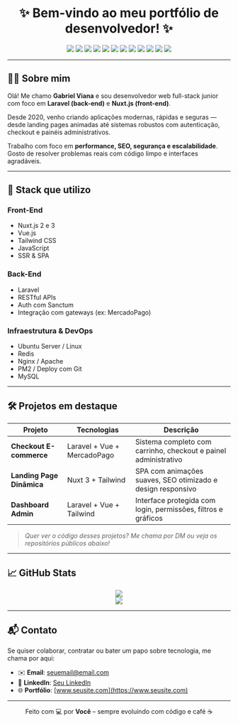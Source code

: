 <h1 align="center">✨ Bem-vindo ao meu portfólio de desenvolvedor! ✨</h1>

<p align="center">
  <!-- Front-end -->
  <img src="https://img.shields.io/badge/Nuxt-00DC82?style=for-the-badge&logo=nuxt.js&logoColor=white" />
  <img src="https://img.shields.io/badge/Vue.js-35495E?style=for-the-badge&logo=vue.js&logoColor=4FC08D" />
  <img src="https://img.shields.io/badge/TailwindCSS-06B6D4?style=for-the-badge&logo=tailwindcss&logoColor=white" />

  <!-- Back-end -->
  <img src="https://img.shields.io/badge/Laravel-FF2D20?style=for-the-badge&logo=laravel&logoColor=white" />
  <img src="https://img.shields.io/badge/PHP-777BB4?style=for-the-badge&logo=php&logoColor=white" />

  <!-- Build / Node Ecosystem -->
  <img src="https://img.shields.io/badge/Node.js-339933?style=for-the-badge&logo=nodedotjs&logoColor=white" />
  <img src="https://img.shields.io/badge/NPM-CB3837?style=for-the-badge&logo=npm&logoColor=white" />

  <!-- Banco e Infra -->
  <img src="https://img.shields.io/badge/MySQL-00758F?style=for-the-badge&logo=mysql&logoColor=white" />
  <img src="https://img.shields.io/badge/Redis-DC382D?style=for-the-badge&logo=redis&logoColor=white" />
  <img src="https://img.shields.io/badge/Nginx-009639?style=for-the-badge&logo=nginx&logoColor=white" />
  <img src="https://img.shields.io/badge/Apache-D22128?style=for-the-badge&logo=apache&logoColor=white" />
  <img src="https://img.shields.io/badge/Linux-FCC624?style=for-the-badge&logo=linux&logoColor=black" />
</p>

---

## 👨‍💻 Sobre mim

Olá! Me chamo **Gabriel Viana** e sou desenvolvedor web full-stack junior com foco em **Laravel (back-end)** e **Nuxt.js (front-end)**. 

Desde 2020, venho criando aplicações modernas, rápidas e seguras — desde landing pages animadas até sistemas robustos com autenticação, checkout e painéis administrativos.

Trabalho com foco em **performance, SEO, segurança e escalabilidade**. Gosto de resolver problemas reais com código limpo e interfaces agradáveis.

---

## 🧰 Stack que utilizo

### Front-End
- Nuxt.js 2 e 3
- Vue.js
- Tailwind CSS
- JavaScript
- SSR & SPA

### Back-End
- Laravel
- RESTful APIs
- Auth com Sanctum
- Integração com gateways (ex: MercadoPago)

### Infraestrutura & DevOps
- Ubuntu Server / Linux
- Redis
- Nginx / Apache
- PM2 / Deploy com Git
- MySQL

---

## 🛠️ Projetos em destaque

| Projeto | Tecnologias | Descrição |
|--------|-------------|-----------|
| **Checkout E-commerce** | Laravel + Vue + MercadoPago | Sistema completo com carrinho, checkout e painel administrativo |
| **Landing Page Dinâmica** | Nuxt 3 + Tailwind | SPA com animações suaves, SEO otimizado e design responsivo |
| **Dashboard Admin** | Laravel + Vue + Tailwind | Interface protegida com login, permissões, filtros e gráficos |

> *Quer ver o código desses projetos? Me chama por DM ou veja os repositórios públicos abaixo!*

---

## 📈 GitHub Stats

<p align="center">
  <img src="https://github-readme-stats.vercel.app/api?username=SEU_USERNAME_AQUI&show_icons=true&theme=radical&count_private=true" />
  <br />
  <img src="https://github-readme-stats.vercel.app/api/top-langs/?username=SEU_USERNAME_AQUI&layout=compact&theme=radical" />
</p>

---

## 📬 Contato

Se quiser colaborar, contratar ou bater um papo sobre tecnologia, me chama por aqui:

- ✉️ **Email**: seuemail@email.com
- 💼 **LinkedIn**: [Seu LinkedIn](https://linkedin.com/in/seulinkedin)
- 🌐 **Portfólio**: [www.seusite.com](https://www.seusite.com)

---

<p align="center">
  Feito com 💻 por <strong>Você</strong> – sempre evoluindo com código e café ☕
</p>
